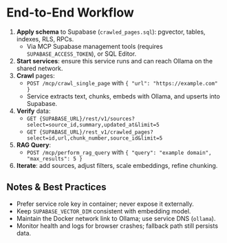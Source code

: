# End-to-End Workflow

1. **Apply schema** to Supabase (`crawled_pages.sql`): pgvector, tables, indexes, RLS, RPCs.
   - Via MCP Supabase management tools (requires `SUPABASE_ACCESS_TOKEN`), or SQL Editor.
2. **Start services**: ensure this service runs and can reach Ollama on the shared network.
3. **Crawl** pages:
   - `POST /mcp/crawl_single_page` with `{ "url": "https://example.com" }`
   - Service extracts text, chunks, embeds with Ollama, and upserts into Supabase.
4. **Verify** data:
   - `GET {SUPABASE_URL}/rest/v1/sources?select=source_id,summary,updated_at&limit=5`
   - `GET {SUPABASE_URL}/rest_v1/crawled_pages?select=id,url,chunk_number,source_id&limit=5`
5. **RAG Query**:
   - `POST /mcp/perform_rag_query` with `{ "query": "example domain", "max_results": 5 }`
6. **Iterate**: add sources, adjust filters, scale embeddings, refine chunking.

## Notes & Best Practices

- Prefer service role key in container; never expose it externally.
- Keep `SUPABASE_VECTOR_DIM` consistent with embedding model.
- Maintain the Docker network link to Ollama; use service DNS (`ollama`).
- Monitor health and logs for browser crashes; fallback path still persists data.
